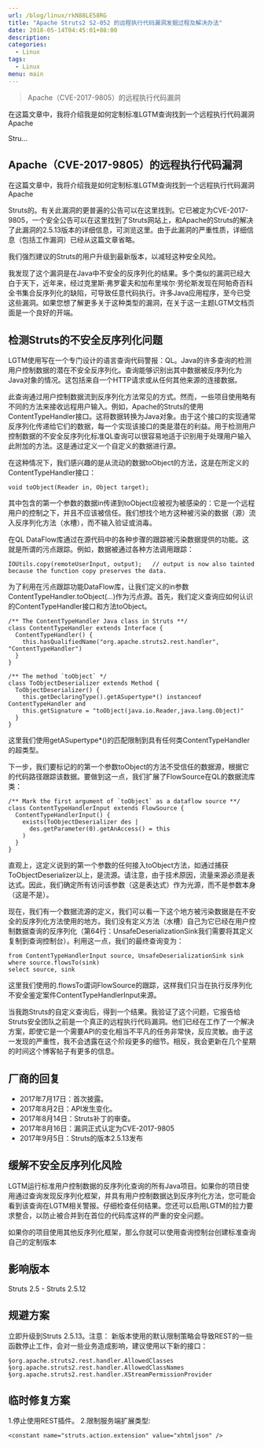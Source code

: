 ```yaml
---
url: /blog/linux/rkN88LE58RG
title: "Apache Struts2 S2-052 的远程执行代码漏洞发掘过程及解决办法"
date: 2018-05-14T04:45:01+08:00
description:
categories:
  - Linux
tags:
  - Linux
menu: main
---
```


> Apache（CVE-2017-9805）的远程执行代码漏洞

在这篇文章中，我将介绍我是如何定制标准LGTM查询找到一个远程执行代码漏洞Apache

Stru…

## Apache（CVE-2017-9805）的远程执行代码漏洞

在这篇文章中，我将介绍我是如何定制标准LGTM查询找到一个远程执行代码漏洞Apache

Struts的。有关此漏洞的更普遍的公告可以在这里找到。它已被定为CVE-2017-9805，一个安全公告可以在这里找到了Struts网站上，和Apache的Struts的解决了此漏洞的2.5.13版本的详细信息，可浏览这里。由于此漏洞的严重性质，详细信息（包括工作漏洞）已经从这篇文章省略。

我们强烈建议的Struts的用户升级到最新版本，以减轻这种安全风险。

我发现了这个漏洞是在Java中不安全的反序列化的结果。多个类似的漏洞已经大白于天下，近年来，经过克里斯·弗罗霍夫和加布里埃尔·劳伦斯发现在阿帕奇百科全书集合反序列化的缺陷，可导致任意代码执行。许多Java应用程序，至今已受这些漏洞。如果您想了解更多关于这种类型的漏洞，在关于这一主题LGTM文档页面是一个良好的开端。

## 检测Struts的不安全反序列化问题

LGTM使用写在一个专门设计的语言查询代码警报：QL。Java的许多查询的检测用户控制数据的潜在不安全反序列化。查询能够识别出其中数据被反序列化为Java对象的情况。这包括来自一个HTTP请求或从任何其他来源的连接数据。

此查询通过用户控制数据流到反序列化方法常见的方式。然而，一些项目使用略有不同的方法来接收远程用户输入。例如，Apache的Struts的使用ContentTypeHandler接口。这将数据转换为Java对象。由于这个接口的实现通常反序列化传递给它们的数据，每一个实现该接口的类是潜在的利益。用于检测用户控制数据的不安全反序列化标准QL查询可以很容易地适于识别用于处理用户输入此附加的方法。这是通过定义一个自定义的数据进行源。

在这种情况下，我们感兴趣的是从流动的数据toObject的方法，这是在所定义的ContentTypeHandler接口：

```
void toObject(Reader in, Object target);

```

其中包含的第一个参数的数据in传递到toObject应被视为被感染的：它是一个远程用户的控制之下，并且不应该被信任。我们想找个地方这种被污染的数据（源）流入反序列化方法（水槽），而不输入验证或消毒。

在QL DataFlow库通过在源代码中的各种步骤的跟踪被污染数据提供的功能。这就是所谓的污点跟踪。例如，数据被通过各种方法调用跟踪：

```
IOUtils.copy(remoteUserInput, output);   // output is now also tainted because the function copy preserves the data.

```

为了利用在污点跟踪功能DataFlow库，让我们定义的in参数ContentTypeHandler.toObject(…)作为污点源。首先，我们定义查询应如何认识的ContentTypeHandler接口和方法toObject。

```
/** The ContentTypeHandler Java class in Struts **/
class ContentTypeHandler extends Interface {
  ContentTypeHandler() {
    this.hasQualifiedName("org.apache.struts2.rest.handler", "ContentTypeHandler")
  }
}

/** The method `toObject` */
class ToObjectDeserializer extends Method {
  ToObjectDeserializer() {
    this.getDeclaringType().getASupertype*() instanceof ContentTypeHandler and
    this.getSignature = "toObject(java.io.Reader,java.lang.Object)"
  }
}

```

这里我们使用getASupertype\*()的匹配限制到具有任何类ContentTypeHandler的超类型。

下一步，我们要标记的的第一个参数toObject的方法不受信任的数据源，根据它的代码路径跟踪该数据。要做到这一点，我们扩展了FlowSource在QL的数据流库类：

```
/** Mark the first argument of `toObject` as a dataflow source **/
class ContentTypeHandlerInput extends FlowSource {
  ContentTypeHandlerInput() {
    exists(ToObjectDeserializer des |
      des.getParameter(0).getAnAccess() = this
    )
  }
}

```

直观上，这定义说到的第一个参数的任何接入toObject方法，如通过捕获ToObjectDeserializer以上，是流源。请注意，由于技术原因，流量来源必须是表达式。因此，我们确定所有访问该参数（这是表达式）作为光源，而不是参数本身（这是不是）。

现在，我们有一个数据流源的定义，我们可以看一下这个地方被污染数据是在不安全的反序列化方法使用的地方。我们没有定义方法（水槽）自己为它已经在用户控制数据查询的反序列化（第64行：UnsafeDeserializationSink我们需要将其定义复制到查询控制台）。利用这一点，我们的最终查询变为：

```
from ContentTypeHandlerInput source, UnsafeDeserializationSink sink
where source.flowsTo(sink)
select source, sink

```

这里我们使用的.flowsTo谓词FlowSource的跟踪，这样我们只当在执行反序列化不安全鉴定案件ContentTypeHandlerInput来源。

当我跑Struts的自定义查询后，得到一个结果。我验证了这个问题，它报告给Struts安全团队之前是一个真正的远程执行代码漏洞。他们已经在工作了一个解决方案，即使它是一个需要API的变化相当不平凡的任务非常快，反应灵敏。由于这一发现的严重性，我不会透露在这个阶段更多的细节。相反，我会更新在几个星期的时间这个博客帖子有更多的信息。

## 厂商的回复

- 2017年7月17日：首次披露。
- 2017年8月2日：API发生变化。
- 2017年8月14日：Struts补丁的审查。
- 2017年8月16日：漏洞正式认定为CVE-2017-9805
- 2017年9月5日：Struts的版本2.5.13发布

## 缓解不安全反序列化风险

LGTM运行标准用户控制数据的反序列化查询的所有Java项目。如果你的项目使用通过查询发现反序列化框架，并具有用户控制数据达到反序列化方法，您可能会看到该查询在LGTM相关警报。仔细检查任何结果。您还可以启用LGTM的拉力要求整合，以防止被合并到在首位的代码库这样的严重的安全问题。

如果你的项目使用其他反序列化框架，那么你就可以使用查询控制台创建标准查询自己的定制版本

## 影响版本

Struts 2.5 - Struts 2.5.12

## 规避方案

立即升级到Struts 2.5.13。注意： 新版本使用的默认限制策略会导致REST的一些函数停止工作，会对一些业务造成影响，建议使用以下新的接口：

```
§org.apache.struts2.rest.handler.AllowedClasses
§org.apache.struts2.rest.handler.AllowedClassNames
§org.apache.struts2.rest.handler.XStreamPermissionProvider

```

## 临时修复方案

1.停止使用REST插件。 2.限制服务端扩展类型:

```
<constant name="struts.action.extension" value="xhtmljson" />

```
